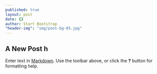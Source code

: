 ```yaml
---
published: true
layout: post
date: {}
author: Start Bootstrap
"header-img": "img/post-bg-05.jpg"
---
```






## A New Post h

Enter text in [Markdown](http://daringfireball.net/projects/markdown/). Use the toolbar above, or click the **?** button for formatting help.
